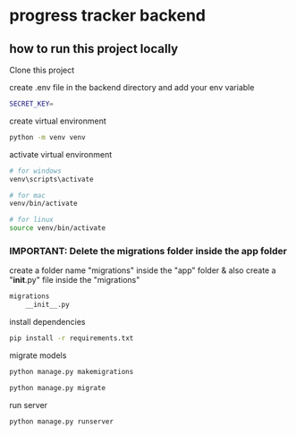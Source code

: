 # progress tracker backend



## how to run this project locally
Clone this project

create .env file in the backend directory and add your env variable
```bash
SECRET_KEY=
```

create virtual environment
```bash
python -m venv venv
```

activate virtual environment 
```bash
# for windows 
venv\scripts\activate

# for mac 
venv/bin/activate

# for linux
source venv/bin/activate
```

### IMPORTANT: Delete the migrations folder inside the app folder

</div>
</div>


create a folder name "migrations" inside the "app" folder & also create a "__init__.py" file inside the "migrations" 
```bash
migrations
    __init__.py
```


install dependencies
```bash
pip install -r requirements.txt
```

migrate models
```bash
python manage.py makemigrations

python manage.py migrate
```


run server
```bash
python manage.py runserver
```